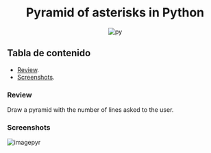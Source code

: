 <div align="center">
  
  <h1>Pyramid of asterisks in Python</h1>

![py](https://user-images.githubusercontent.com/116028548/199302456-a2db3f2b-2ad2-4e93-ac44-8796ea5eda4f.jpg)

</div>


## Tabla de contenido

- [Review](#review).
- [Screenshots](#screenshots).


### Review

Draw a pyramid with the number of lines asked to the user.


### Screenshots

![imagepyr](https://user-images.githubusercontent.com/116028548/199300981-85962535-4a03-4058-9963-0446f5ccf4e6.jpg)
